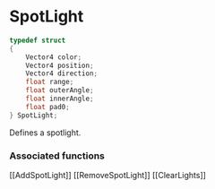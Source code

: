 # SpotLight

```c++
typedef struct
{
    Vector4 color;
    Vector4 position;
    Vector4 direction;
    float range;
    float outerAngle;
    float innerAngle;
    float pad0;
} SpotLight;
```

Defines a spotlight.


### Associated functions
[[AddSpotLight]]
[[RemoveSpotLight]]
[[ClearLights]]